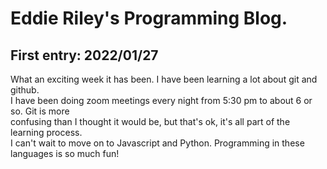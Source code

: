 # Eddie Riley's Programming Blog.

## First entry: 2022/01/27

What an exciting week it has been. I have been learning a lot about git and github.  
I have been doing zoom meetings every night from 5:30 pm to about 6 or so. Git is more  
confusing than I thought it would be, but that's ok, it's all part of the learning process.  
I can't wait to move on to Javascript and Python. Programming in these languages is so much fun! 
